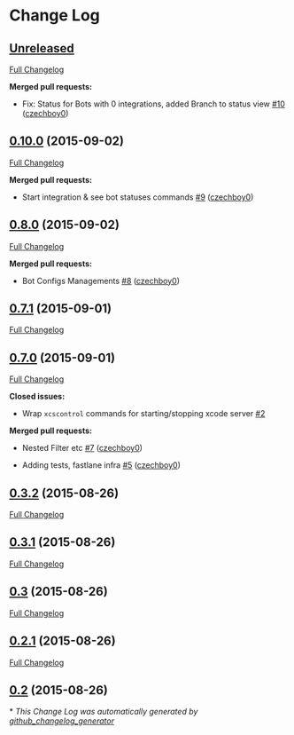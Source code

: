 # Change Log

## [Unreleased](https://github.com/czechboy0/xcskarel/tree/HEAD)

[Full Changelog](https://github.com/czechboy0/xcskarel/compare/0.10.0...HEAD)

**Merged pull requests:**

- Fix: Status for Bots with 0 integrations, added Branch to status view [\#10](https://github.com/czechboy0/xcskarel/pull/10) ([czechboy0](https://github.com/czechboy0))

## [0.10.0](https://github.com/czechboy0/xcskarel/tree/0.10.0) (2015-09-02)

[Full Changelog](https://github.com/czechboy0/xcskarel/compare/0.8.0...0.10.0)

**Merged pull requests:**

- Start integration & see bot statuses commands [\#9](https://github.com/czechboy0/xcskarel/pull/9) ([czechboy0](https://github.com/czechboy0))

## [0.8.0](https://github.com/czechboy0/xcskarel/tree/0.8.0) (2015-09-02)

[Full Changelog](https://github.com/czechboy0/xcskarel/compare/0.7.1...0.8.0)

**Merged pull requests:**

- Bot Configs Managements [\#8](https://github.com/czechboy0/xcskarel/pull/8) ([czechboy0](https://github.com/czechboy0))

## [0.7.1](https://github.com/czechboy0/xcskarel/tree/0.7.1) (2015-09-01)

[Full Changelog](https://github.com/czechboy0/xcskarel/compare/0.7.0...0.7.1)

## [0.7.0](https://github.com/czechboy0/xcskarel/tree/0.7.0) (2015-09-01)

[Full Changelog](https://github.com/czechboy0/xcskarel/compare/0.3.2...0.7.0)

**Closed issues:**

- Wrap `xcscontrol` commands for starting/stopping xcode server [\#2](https://github.com/czechboy0/xcskarel/issues/2)

**Merged pull requests:**

- Nested Filter etc [\#7](https://github.com/czechboy0/xcskarel/pull/7) ([czechboy0](https://github.com/czechboy0))

- Adding tests, fastlane infra [\#5](https://github.com/czechboy0/xcskarel/pull/5) ([czechboy0](https://github.com/czechboy0))

## [0.3.2](https://github.com/czechboy0/xcskarel/tree/0.3.2) (2015-08-26)

[Full Changelog](https://github.com/czechboy0/xcskarel/compare/0.3.1...0.3.2)

## [0.3.1](https://github.com/czechboy0/xcskarel/tree/0.3.1) (2015-08-26)

[Full Changelog](https://github.com/czechboy0/xcskarel/compare/0.3...0.3.1)

## [0.3](https://github.com/czechboy0/xcskarel/tree/0.3) (2015-08-26)

[Full Changelog](https://github.com/czechboy0/xcskarel/compare/0.2.1...0.3)

## [0.2.1](https://github.com/czechboy0/xcskarel/tree/0.2.1) (2015-08-26)

[Full Changelog](https://github.com/czechboy0/xcskarel/compare/0.2...0.2.1)

## [0.2](https://github.com/czechboy0/xcskarel/tree/0.2) (2015-08-26)



\* *This Change Log was automatically generated by [github_changelog_generator](https://github.com/skywinder/Github-Changelog-Generator)*